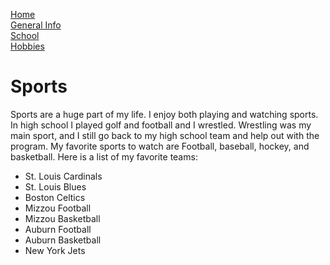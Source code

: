 [Home](README.md)   
[General Info](general-info.md)   
[School](school.md)  
[Hobbies](hobbies.md)   
# Sports
Sports are a huge part of my life. I enjoy both playing and watching sports. In high school I played golf and football and I wrestled. Wrestling was my main sport, and I still go back to my high school team and help out with the program. My favorite sports to watch are Football, baseball, hockey, and basketball. Here is a list of my favorite teams:
* St. Louis Cardinals
* St. Louis Blues
* Boston Celtics
* Mizzou Football
* Mizzou Basketball
* Auburn Football
* Auburn Basketball
* New York Jets
